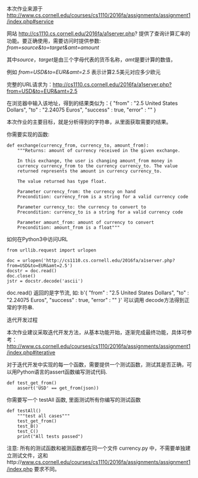 本次作业来源于 http://www.cs.cornell.edu/courses/cs1110/2016fa/assignments/assignment1/index.php#service

网站 http://cs1110.cs.cornell.edu/2016fa/a1server.php? 提供了查询计算汇率的功能。要正确使用，需要访问时提供参数: *from=source&to=target&amt=amount*

其中*source*，*target*是由三个字母代表的货币名称，*amt*是要计算的数值，

例如 *from=USD&to=EUR&amt=2.5* 表示计算2.5美元对应多少欧元

完整的URL请求为：http://cs1110.cs.cornell.edu/2016fa/a1server.php?from=USD&to=EUR&amt=2.5

在浏览器中输入该地址，得到的结果类似为：{ "from" : "2.5 United States Dollars", "to" : "2.24075 Euros", "success" : true, "error" : "" }

本次作业的主要目标，就是分析得到的字符串，从里面获取需要的结果。

你需要实现的函数:
```
def exchange(currency_from, currency_to, amount_from):
    """Returns: amount of currency received in the given exchange.

    In this exchange, the user is changing amount_from money in 
    currency currency_from to the currency currency_to. The value 
    returned represents the amount in currency currency_to.

    The value returned has type float.

    Parameter currency_from: the currency on hand
    Precondition: currency_from is a string for a valid currency code

    Parameter currency_to: the currency to convert to
    Precondition: currency_to is a string for a valid currency code

    Parameter amount_from: amount of currency to convert
    Precondition: amount_from is a float"""
```

如何在Python3中访问URL
```
from urllib.request import urlopen

doc = urlopen('http://cs1110.cs.cornell.edu/2016fa/a1server.php?from=USD&to=EUR&amt=2.5')
docstr = doc.read()
doc.close()
jstr = docstr.decode('ascii')
```
doc.read() 返回的是字节流, 如: b'{ "from" : "2.5 United States Dollars", "to" : "2.24075 Euros", "success" : true, "error" : "" }' 可以调用 decode方法得到正常的字符串.

迭代开发过程

本次作业建议采取迭代开发方法，从基本功能开始，逐渐完成最终功能，具体可参考：http://www.cs.cornell.edu/courses/cs1110/2016fa/assignments/assignment1/index.php#iterative

对于迭代开发中实现的每一个函数，需要提供一个测试函数，测试其是否正确，可以用Python语言的assert函数编写测试代码.
```
def test_get_from()
    assert('USD' == get_from(json))
```
你需要写一个 testAll 函数, 里面测试所有你编写的测试函数
```
def testAll()
    """test all cases"""
    test_get_from()
    test_B()
    test_C()
    print("All tests passed")
```
注意: 所有的测试函数和被测函数都在同一个文件 currency.py 中，不需要单独建立测试文件，这和http://www.cs.cornell.edu/courses/cs1110/2016fa/assignments/assignment1/index.php 要求不同。
